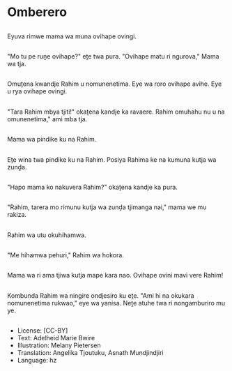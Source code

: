 # Omberero

##
Eyuva rimwe mama wa muna ovihape ovingi.

##
"Mo tu pe ruṋe ovihape?" eṱe twa pura. "Ovihape matu ri ngurova," Mama wa tja.

##
Omuṱena kwandje Rahim u nomunenetima. Eye wa roro ovihape avihe. Eye u rya ovihape ovingi.

##
"Tara Rahim mbya tjiti!" okaṱena kandje ka ravaere. Rahim omuhahu nu u na omunenetima," ami mba tja.

##
Mama wa pindike ku na Rahim.

##
Eṱe wina twa pindike ku na Rahim. Posiya Rahima ke na kumuna kutja wa zunḓa.

##
"Hapo mama ko nakuvera Rahim?" okaṱena kandje ka pura.

##
"Rahim, tarera mo rimunu kutja wa zunḓa tjimanga nai," mama we mu rakiza.

##
Rahim wa utu okuhihamwa.

##
"Me hihamwa pehuri," Rahim wa hokora.

##
Mama wa ri ama tjiwa kutja mape kara nao. Ovihape ovini mavi vere Rahim!

##
Kombunda Rahim wa ningire ondjesiro ku eṱe. "Ami hi na okukara nomunenetima rukwao," eye wa yanisa. Neṱe atuhe twa ri nongamburiro mu ye.

##
* License: [CC-BY]
* Text: Adelheid Marie Bwire
* Illustration: Melany Pietersen
* Translation: Angelika Tjoutuku, Asnath Mundjindjiri
* Language: hz
